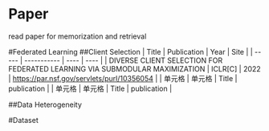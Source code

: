 # Paper
read paper for memorization and retrieval

#Federated Learning
##Client Selection
|  Title   | Publication  |  Year   | Site  |
|  -----   | -----------  |  ----   | ----  |
|  DIVERSE CLIENT SELECTION FOR FEDERATED
LEARNING VIA SUBMODULAR MAXIMIZATION  | ICLR\[C\]  |  2022   | <https://par.nsf.gov/servlets/purl/10356054>  |
| 单元格  | 单元格 |  Title   | publication  |
| 单元格  | 单元格 |  Title   | publication  |


##Data Heterogeneity


#Dataset
